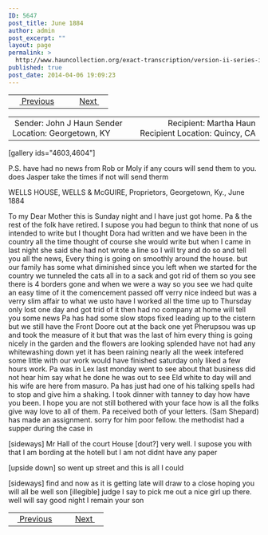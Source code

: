 ```yaml
---
ID: 5647
post_title: June 1884
author: admin
post_excerpt: ""
layout: page
permalink: >
  http://www.hauncollection.org/exact-transcription/version-ii-series-iv/june-1884/
published: true
post_date: 2014-04-06 19:09:23
---
```

<table style="width: 100%;" align="center">
<tbody>
<tr>
<td width="50%"> <a href="http://www.hauncollection.org/version-2/version-ii-series-iv/february-18-1884/"><img src="https://lh3.googleusercontent.com/-EFJpxxNiPNw/VqgtWBCZrMI/AAAAAAAAAFU/WfY4lPFWWkg/s800-Ic42/Soeb-Plain-Arrows-8-10px.png" alt="" width="10" height="10" /> Previous</a></td>
<td style="text-align: right;"><a href="http://www.hauncollection.org/version-2/version-ii-series-iv/june-28-1884/">Next <img src="https://lh3.googleusercontent.com/-67k0cYlpXHw/VqgtWKz1MXI/AAAAAAAAAFU/k9PW_Piyurk/s800-Ic42/Soeb-Plain-Arrows-5-10px.png" alt="" width="10" height="10" /></a></td>
</tr>
</tbody>
</table>
<table style="width: 100%;" align="center">
<tbody>
<tr>
<td width="50%"> Sender: John J Haun
Sender Location: Georgetown, KY</td>
<td style="text-align: right;">Recipient: Martha Haun
Recipient Location: Quincy, CA</td>
</tr>
</tbody>
</table>
[gallery ids="4603,4604"]

P.S. have had no news from
Rob or Moly if any cours will
send them to you. does Jasper take
the times if not will send therm

WELLS HOUSE,
WELLS &amp; McGUIRE, Proprietors,
Georgetown, Ky., June 1884

To my Dear Mother
this is Sunday night and I have
just got home. Pa &amp; the rest of
the folk have retired. I supose
you had begun to think that none
of us intended to write but I
thought Dora had written and
we have been in the country
all the time thought of course
she would write but when
I came in last night she said
she had not wrote a line so
I will try and do so and tell
you all the news, Every thing
is going on smoothly around the
house. but our family has some
what diminished since you left
when we started for the country
we tunneled the cats all in to a
sack and got rid of them so you
see there is 4 borders gone and
when we were a way so you see we
had quite an easy time of it the
comencement passed off verry nice
indeed but was a verry slim affair
to what we usto have I worked all
the time up to Thursday only lost one
day and got trid of it then had
no company at home will tell you
some news Pa has had some slow stops
fixed leading up to the cistern but
we still have the Front Doore out
at the back one yet Pherupsou was
up and took the measure of it but
that was the last of him every
thing is going nicely in the garden
and the flowers are looking splended
have not had any whitewashing down
yet it has been raining nearly all the
week intefered some little with
our work would have finished
saturday only liked a few hours
work. Pa was in Lex last monday
went to see about that business did not
hear him say what he done he
was out to see Eld white to day
will and his wife are here from
masuro. Pa has just had one of his
talking spells had to stop and give
him a shaking. I took dinner
with tanney to day how have you
been. I hope you are not still bothered
with your face how is all the folks
give way love to all of them. Pa received
both of your letters. (Sam Shepard) has made
an assignment. sorry for him poor fellow. the
methodist had a supper during the case in

[sideways]
Mr Hall of the court House [dout?] very well. I supose you with that
I am bording at the hotell but I am not didnt have any paper

[upside down]
so went up street and this is all I could

[sideways]
find and now as it is getting late will draw to a close
hoping you will all be well son [illegible] judge I say to pick me out a
nice girl up there. well will say good night I remain your son

<table style="width: 100%;" align="center">
<tbody>
<tr>
<td width="50%"> <a href="http://www.hauncollection.org/version-2/version-ii-series-iv/february-18-1884/"><img src="https://lh3.googleusercontent.com/-EFJpxxNiPNw/VqgtWBCZrMI/AAAAAAAAAFU/WfY4lPFWWkg/s800-Ic42/Soeb-Plain-Arrows-8-10px.png" alt="" width="10" height="10" /> Previous</a></td>
<td style="text-align: right;"><a href="http://www.hauncollection.org/version-2/version-ii-series-iv/june-28-1884/">Next <img src="https://lh3.googleusercontent.com/-67k0cYlpXHw/VqgtWKz1MXI/AAAAAAAAAFU/k9PW_Piyurk/s800-Ic42/Soeb-Plain-Arrows-5-10px.png" alt="" width="10" height="10" /></a></td>
</tr>
</tbody>
</table>